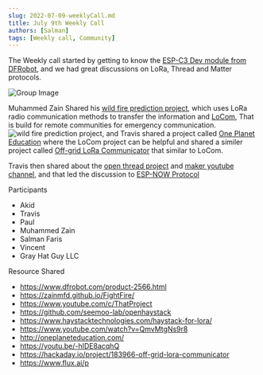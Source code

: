```yaml
---
slug: 2022-07-09-weeklyCall.md
title: July 9th Weekly Call
authors: [Salman]
tags: [Weekly call, Community]
---
```


The Weekly call started by getting to know the [ESP-C3 Dev module from DFRobot](https://www.dfrobot.com/product-2566.html), and we had great discussions on LoRa, Thread and Matter protocols. 

![Group Image](https://pbs.twimg.com/media/FXNM-qtUsAAFWIj?format=jpg&name=large)

Muhammed Zain Shared his [wild fire prediction project](https://zainmfd.github.io/FightFire/), which uses LoRa radio communication methods to transfer the information and [LoCom](https://www.youtube.com/watch?v=-hIDE8acqhQ&feature=youtu.be), That is build for remote communities for emergency communication. 
![wild fire prediction project](https://zainmfd.github.io/FightFire/img/28.jpg), and Travis shared a project called [One Planet Education](https://www.oneplaneteducation.com/) where the LoCom project can be helpful and shared a similer project called [Off-grid LoRa Communicator](https://hackaday.io/project/183966-off-grid-lora-communicator) that similar to LoCom. 

Travis then shared about the [open thread project](https://openthread.io/) and [maker youtube channel](https://www.youtube.com/c/ThatProject), and that led the discussion to [ESP-NOW Protocol](https://www.youtube.com/watch?v=QmvMtgNs9r8)

Participants 
* Akid 
* Travis 
* Paul 
* Muhammed Zain 
* Salman Faris 
* Vincent
* Gray Hat Guy LLC

Resource Shared 
* https://www.dfrobot.com/product-2566.html
* https://zainmfd.github.io/FightFire/   
* https://www.youtube.com/c/ThatProject  
* https://github.com/seemoo-lab/openhaystack 
* https://www.haystacktechnologies.com/haystack-for-lora/
* https://www.youtube.com/watch?v=QmvMtgNs9r8
* http://oneplaneteducation.com/
* https://youtu.be/-hIDE8acqhQ 
* https://hackaday.io/project/183966-off-grid-lora-communicator 
* https://www.flux.ai/p 

